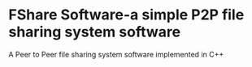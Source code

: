 # FShare Software-a simple P2P file sharing system software
A Peer to Peer file sharing system software implemented in C++
